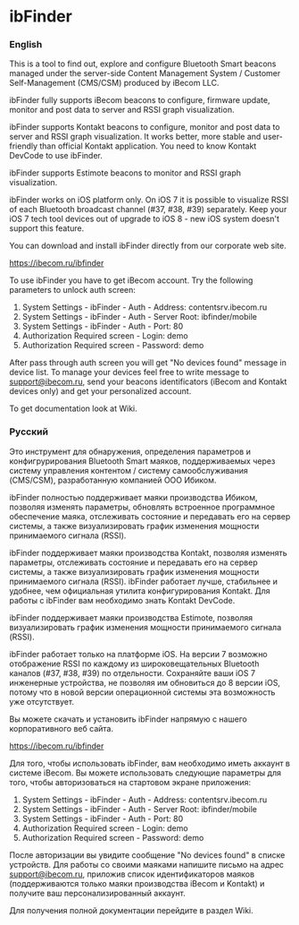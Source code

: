 # ibFinder

### English

This is a tool to find out, explore and configure Bluetooth Smart beacons managed under the server-side Content Management System / Customer Self-Management (CMS/CSM) produced by iBecom LLC.

ibFinder fully supports iBecom beacons to configure, firmware update, monitor and post data to server and RSSI graph visualization.

ibFinder supports Kontakt beacons to configure, monitor and post data to server and RSSI graph visualization. It works better, more stable and user-friendly than official Kontakt application. You need to know Kontakt DevCode to use ibFinder.

ibFinder supports Estimote beacons to monitor and RSSI graph visualization.

ibFinder works on iOS platform only. On iOS 7 it is possible to visualize RSSI of each Bluetooth broadcast channel (#37, #38, #39) separately. Keep your iOS 7 tech tool devices out of upgrade to iOS 8 - new iOS system doesn't support this feature.

You can download and install ibFinder directly from our corporate web site.

https://ibecom.ru/ibfinder

To use ibFinder you have to get iBecom account. Try the following parameters to unlock auth screen:

1. System Settings - ibFinder - Auth - Address: contentsrv.ibecom.ru
1. System Settings - ibFinder - Auth - Server Root: ibfinder/mobile
1. System Settings - ibFinder - Auth - Port: 80
1. Authorization Required screen - Login: demo
1. Authorization Required screen - Password: demo

After pass through auth screen you will get "No devices found" message in device list. To manage your devices feel free to write message to support@ibecom.ru, send your beacons identificators (iBecom and Kontakt devices only) and get your personalized account.

To get documentation look at Wiki.

### Русский

Это инструмент для обнаружения, определения параметров и конфигрурирования Bluetooth Smart маяков, поддерживаемых через систему управления контентом / систему самообслуживания (CMS/CSM), разработанную компанией ООО Ибиком.

ibFinder полностью поддерживает маяки производства Ибиком, позволяя изменять параметры, обновлять встроенное программное обеспечение маяка, отслеживать состояние и передавать его на сервер системы, а также визуализировать график изменения мощности принимаемого сигнала (RSSI).

ibFinder поддерживает маяки производства Kontakt, позволяя изменять параметры, отслеживать состояние и передавать его на сервер системы, а также визуализировать график изменения мощности принимаемого сигнала (RSSI). ibFinder работает лучше, стабильнее и удобнее, чем официальная утилита конфигурирования Kontakt. Для работы с ibFinder вам необходимо знать Kontakt DevCode.

ibFinder поддерживает маяки производства Estimote, позволяя визуализировать график изменения мощности принимаемого сигнала (RSSI).

ibFinder работает только на платформе iOS. На версии 7 возможно отображение RSSI по каждому из широковещательных Bluetooth каналов (#37, #38, #39) по отдельности. Сохраняйте ваши iOS 7 инженерные устройства, не позволяя им обновиться до 8 версии iOS, потому что в новой версии операционной системы эта возможность уже отсутствует.

Вы можете скачать и установить ibFinder напрямую с нашего корпоративного веб сайта.

https://ibecom.ru/ibfinder

Для того, чтобы использовать ibFinder, вам необходимо иметь аккаунт в системе iBecom. Вы можете использовать следующие параметры для того, чтобы авторизоваться на стартовом экране приложения:

1. System Settings - ibFinder - Auth - Address: contentsrv.ibecom.ru
1. System Settings - ibFinder - Auth - Server Root: ibfinder/mobile
1. System Settings - ibFinder - Auth - Port: 80
1. Authorization Required screen - Login: demo
1. Authorization Required screen - Password: demo

После авторизации вы увидите сообщение "No devices found" в списке устройств. Для работы со своими маяками напишите письмо на адрес support@ibecom.ru, приложив список идентификаторов маяков (поддерживаются только маяки производства iBecom и Kontakt) и получите ваш персонализированный аккаунт.

Для получения полной документации перейдите в раздел Wiki.

